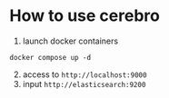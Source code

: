 # How to use cerebro
1. launch docker containers
```shell
docker compose up -d
```
2. access to `http://localhost:9000`
3. input `http://elasticsearch:9200`
